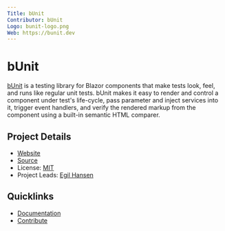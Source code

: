 ```yaml
---
Title: bUnit
Contributor: bUnit
Logo: bunit-logo.png
Web: https://bunit.dev
---
```

# bUnit

[bUnit](https://bunit.dev) is a testing library for Blazor components that make tests look, feel, and runs like regular unit tests. bUnit makes it easy to render and control a component under test's life-cycle, pass parameter and inject services into it, trigger event handlers, and verify the rendered markup from the component using a built-in semantic HTML comparer.

## Project Details

* [Website](https://bunit.dev)
* [Source](https://github.com/bUnit-dev/bUnit)
* License: [MIT](https://github.com/bUnit-dev/bUnit/blob/main/LICENSE)
* Project Leads: [Egil Hansen](https://github.com/egil)

## Quicklinks

* [Documentation](https://bunit.dev)
* [Contribute](https://github.com/bUnit-dev/bUnit/blob/main/CONTRIBUTING.md)
